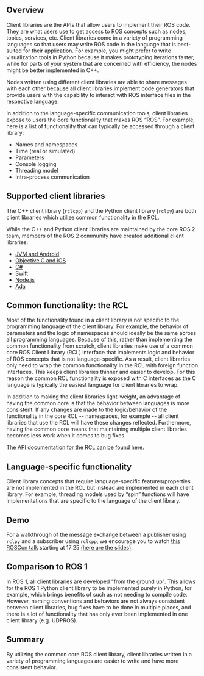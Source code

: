 ## Overview
Client libraries are the APIs that allow users to implement their ROS code.
They are what users use to get access to ROS concepts such as nodes, topics, services, etc.
Client libraries come in a variety of programming languages so that users may write ROS code in the language that is best-suited for their application.
For example, you might prefer to write visualization tools in Python because it makes prototyping iterations faster, while for parts of your system that are concerned with efficiency, the nodes might be better implemented in C++.

Nodes written using different client libraries are able to share messages with each other because all client libraries implement code generators that provide users with the capability to interact with ROS interface files in the respective language.

In addition to the language-specific communication tools, client libraries expose to users the core functionality that makes ROS “ROS”.
For example, here is a list of functionality that can typically be accessed through a client library:
- Names and namespaces
- Time (real or simulated)
- Parameters
- Console logging
- Threading model
- Intra-process communication

## Supported client libraries

The C++ client library (`rclcpp`) and the Python client library (`rclpy`) are both client libraries which utilize common functionality in the RCL.

While the C++ and Python client libraries are maintained by the core ROS 2 team, members of the ROS 2 community have created additional client libraries:

- [JVM and Android](https://github.com/esteve/ros2_java)
- [Objective C and iOS](https://github.com/esteve/ros2_objc)
- [C#](https://github.com/firesurfer/rclcs)
- [Swift](https://github.com/younata/rclSwift)
- [Node.js](https://www.npmjs.com/package/rclnodejs)
- [Ada](https://github.com/ada-ros/ada4ros2)


## Common functionality: the RCL
Most of the functionality found in a client library is not specific to the programming language of the client library.
For example, the behavior of parameters and the logic of namespaces should ideally be the same across all programming languages.
Because of this, rather than implementing the common functionality from scratch, client libraries make use of a common core ROS Client Library (RCL) interface that implements logic and behavior of ROS concepts that is not language-specific.
As a result, client libraries only need to wrap the common functionality in the RCL with foreign function interfaces.
This keeps client libraries thinner and easier to develop.
For this reason the common RCL functionality is exposed with C interfaces as the C language is typically the easiest language for client libraries to wrap.

In addition to making the client libraries light-weight, an advantage of having the common core is that the behavior between languages is more consistent.
If any changes are made to the logic/behavior of the functionality in the core RCL -- namespaces, for example -- all client libraries that use the RCL will have these changes reflected.
Furthermore, having the common core means that maintaining multiple client libraries becomes less work when it comes to bug fixes.

[The API documentation for the RCL can be found here.](http://docs.ros2.org/latest/api/rcl/)


## Language-specific functionality
Client library concepts that require language-specific features/properties are not implemented in the RCL but instead are implemented in each client library. 
For example, threading models used by “spin” functions will have implementations that are specific to the language of the client library.


## Demo
For a walkthrough of the message exchange between a publisher using `rclpy` and a subscriber using `rclcpp`, we encourage you to watch [this ROSCon talk](https://vimeo.com/187696091) starting at 17:25 [(here are the slides)](http://roscon.ros.org/2016/presentations/ROSCon%202016%20-%20ROS%202%20Update.pdf).

## Comparison to ROS 1
In ROS 1, all client libraries are developed "from the ground up".
This allows for the ROS 1 Python client library to be implemented purely in Python, for example, which brings benefits of such as not needing to compile code.
However, naming conventions and behaviors are not always consistent between client libraries, bug fixes have to be done in multiple places, and there is a lot of functionality that has only ever been implemented in one client library (e.g. UDPROS).

## Summary
By utilizing the common core ROS client library, client libraries written in a variety of programming languages are easier to write and have more consistent behavior.